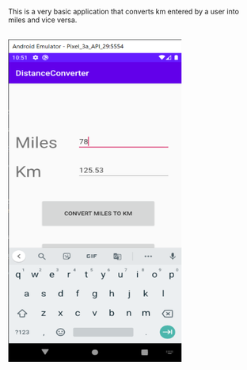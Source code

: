 <p>This is a very basic application that converts km entered by a user into miles and vice versa.</p><br>
<img src="https://github.com/kkkkkabir/Android_projects/blob/master/Images/distanceConverterSS.png" width=350 height=650></img>
